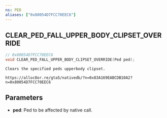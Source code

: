 ```yaml
---
ns: PED
aliases: ["0x80054D7FCC70EEC6"]
---
```

## CLEAR_PED_FALL_UPPER_BODY_CLIPSET_OVERRIDE

```c
// 0x80054D7FCC70EEC6
void CLEAR_PED_FALL_UPPER_BODY_CLIPSET_OVERRIDE(Ped ped);
```

```
Clears the specified peds upperbody clipset. 
```
```
https://alloc8or.re/gta5/nativedb/?n=0x83A169EABCDB10A2?n=0x80054D7FCC70EEC6
```

## Parameters
* **ped**: Ped to be affected by native call.
